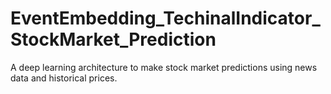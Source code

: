 # EventEmbedding_TechinalIndicator_StockMarket_Prediction
A deep learning architecture to make stock market predictions using news data and historical prices.
